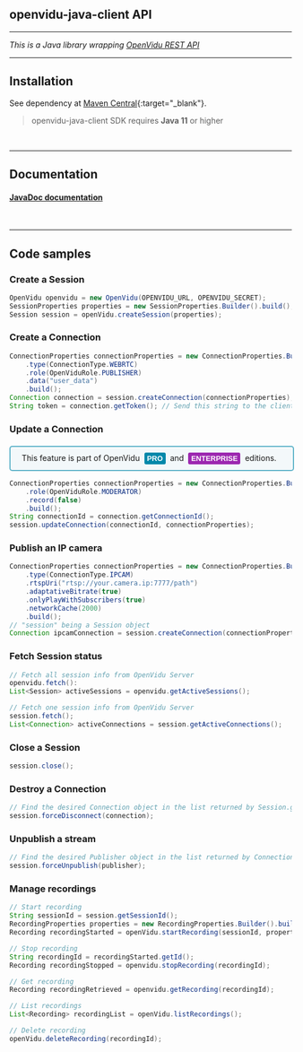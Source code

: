 <h2 id="section-title">openvidu-java-client API</h2>
<hr>

_This is a Java library wrapping [OpenVidu REST API](reference-docs/REST-API/)_

<hr>

## Installation

See dependency at [Maven Central](https://search.maven.org/artifact/io.openvidu/openvidu-java-client){:target="_blank"}.

> openvidu-java-client SDK requires **Java 11** or higher

<br>

---

## Documentation

<h4><a href="api/openvidu-java-client">JavaDoc documentation</a></h4>

<br>

---

## Code samples

### Create a Session

```java
OpenVidu openvidu = new OpenVidu(OPENVIDU_URL, OPENVIDU_SECRET);
SessionProperties properties = new SessionProperties.Builder().build();
Session session = openVidu.createSession(properties);
```

### Create a Connection

```java
ConnectionProperties connectionProperties = new ConnectionProperties.Builder()
    .type(ConnectionType.WEBRTC)
    .role(OpenViduRole.PUBLISHER)
    .data("user_data")
    .build();
Connection connection = session.createConnection(connectionProperties);
String token = connection.getToken(); // Send this string to the client side
```

### Update a Connection

<div style="
    display: table;
    border: 2px solid #0088aa9e;
    border-radius: 5px;
    width: 100%;
    margin-top: 20px;
    margin-bottom: 15px;
    padding: 10px 0;
    background-color: rgba(0, 136, 170, 0.04);"><div style="display: table-cell; vertical-align: middle">
    <i class="icon ion-android-alert" style="
    font-size: 50px;
    color: #0088aa;
    display: inline-block;
    padding-left: 25%;
"></i></div>
<div style="
    vertical-align: middle;
    display: table-cell;
    padding-left: 20px;
    padding-right: 20px;
    ">
This feature is part of OpenVidu <a href="openvidu-pro/"><span id="openvidu-pro-tag" style="display: inline-block; background-color: rgb(0, 136, 170); color: white; font-weight: bold; padding: 0px 5px; margin: 0 4px 0 4px; border-radius: 3px; font-size: 13px; line-height:21px; font-family: Montserrat, sans-serif;">PRO</span></a> and <a href="openvidu-enterprise/"><span id="openvidu-pro-tag" style="display: inline-block; background-color: rgb(156, 39, 176); color: white; font-weight: bold; padding: 0px 5px; margin: 0 4px 0 4px; border-radius: 3px; font-size: 13px; line-height:21px; font-family: Montserrat, sans-serif;">ENTERPRISE</span></a> editions.
</div>
</div>

```java
ConnectionProperties connectionProperties = new ConnectionProperties.Builder()
    .role(OpenViduRole.MODERATOR)
    .record(false)
    .build();
String connectionId = connection.getConnectionId();
session.updateConnection(connectionId, connectionProperties);
```

### Publish an IP camera

```java
ConnectionProperties connectionProperties = new ConnectionProperties.Builder()
    .type(ConnectionType.IPCAM)
    .rtspUri("rtsp://your.camera.ip:7777/path")
    .adaptativeBitrate(true)
    .onlyPlayWithSubscribers(true)
    .networkCache(2000)
    .build();
// "session" being a Session object
Connection ipcamConnection = session.createConnection(connectionProperties);
```

### Fetch Session status

```java
// Fetch all session info from OpenVidu Server
openvidu.fetch():
List<Session> activeSessions = openvidu.getActiveSessions();

// Fetch one session info from OpenVidu Server
session.fetch();
List<Connection> activeConnections = session.getActiveConnections();
```

### Close a Session

```java
session.close();
```

### Destroy a Connection

```java
// Find the desired Connection object in the list returned by Session.getActiveConnections()
session.forceDisconnect(connection);
```

### Unpublish a stream

```java
// Find the desired Publisher object in the list returned by Connection.getPublishers()
session.forceUnpublish(publisher);
```

### Manage recordings

```java
// Start recording
String sessionId = session.getSessionId();
RecordingProperties properties = new RecordingProperties.Builder().build();
Recording recordingStarted = openVidu.startRecording(sessionId, properties);

// Stop recording
String recordingId = recordingStarted.getId();
Recording recordingStopped = openvidu.stopRecording(recordingId);

// Get recording
Recording recordingRetrieved = openvidu.getRecording(recordingId);

// List recordings
List<Recording> recordingList = openVidu.listRecordings();

// Delete recording
openVidu.deleteRecording(recordingId);
```

<br>
